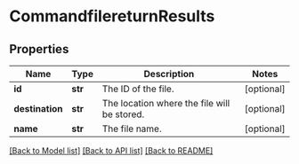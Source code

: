 # CommandfilereturnResults

## Properties
Name | Type | Description | Notes
------------ | ------------- | ------------- | -------------
**id** | **str** | The ID of the file. | [optional] 
**destination** | **str** | The location where the file will be stored. | [optional] 
**name** | **str** | The file name. | [optional] 

[[Back to Model list]](../README.md#documentation-for-models) [[Back to API list]](../README.md#documentation-for-api-endpoints) [[Back to README]](../README.md)



